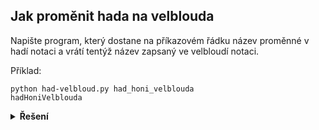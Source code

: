 ## Jak proměnit hada na velblouda

Napište program, který dostane na příkazovém řádku název proměnné v hadí notaci a vrátí tentýž název zapsaný ve
velbloudí notaci.

Příklad:

```text
python had-velbloud.py had_honi_velblouda
hadHoniVelblouda
```

<details>
<summary><b>Řešení</b></summary>

```python
import sys

retezec = sys.argv[1]

title_s_mezerami = retezec.replace('_', ' ').title()
prvni_male = title_s_mezerami[0].lower() + title_s_mezerami[1:]
vysledek = ''.join(prvni_male.split())

print(vysledek)
```

</details>
